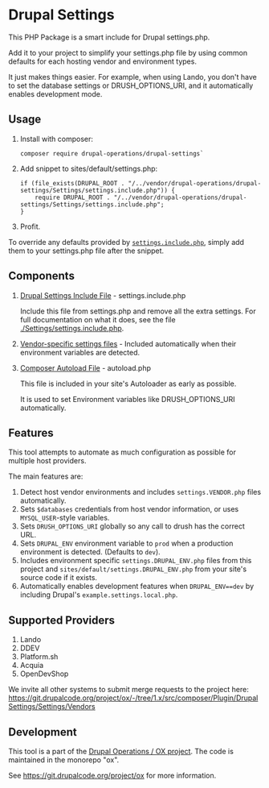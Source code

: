 # Drupal Settings

This PHP Package is a smart include for Drupal settings.php.

Add it to your project to simplify your settings.php file by using common defaults for each hosting vendor and environment types.

It just makes things easier. For example, when using Lando, you don't have to set the database settings or DRUSH_OPTIONS_URI, and it automatically enables development mode.
## Usage

1. Install with composer:
  
       composer require drupal-operations/drupal-settings`

2. Add snippet to sites/default/settings.php:

       if (file_exists(DRUPAL_ROOT . "/../vendor/drupal-operations/drupal-settings/Settings/settings.include.php")) {
           require DRUPAL_ROOT . "/../vendor/drupal-operations/drupal-settings/Settings/settings.include.php";
       }

3. Profit.

To override any defaults provided by [`settings.include.php`](./Settings/settings.include.php), simply add them to your settings.php file after the snippet.

## Components

1. [Drupal Settings Include File](./Settings/settings.include.php) - settings.include.php
   
    Include this file from settings.php and remove all the extra settings. For full documentation on what it does, see 
    the file [./Settings/settings.include.php](./Settings/settings.include.php).

2. [Vendor-specific settings files](./Settings/Vendors) - Included automatically when their environment variables are detected.

3. [Composer Autoload File](./Settings/autoload.php) - autoload.php

    This file is included in your site's Autoloader as early as possible. 
    
    It is used to set Environment variables like DRUSH_OPTIONS_URI automatically.

## Features

This tool attempts to automate as much configuration as possible for multiple host providers.

The main features are:

1. Detect host vendor environments and includes `settings.VENDOR.php` files automatically.
2. Sets `$databases` credentials from host vendor information, or uses `MYSQL_USER`-style variables.   
2. Sets `DRUSH_OPTIONS_URI` globally so any call to drush has the correct URL.
3. Sets `DRUPAL_ENV` environment variable to `prod` when a production environment is detected. (Defaults to `dev`).
4. Includes environment specific `settings.DRUPAL_ENV.php` files from this project and `sites/default/settings.DRUPAL_ENV.php` from your site's source code  if it exists.
4. Automatically enables development features when `DRUPAL_ENV==dev` by including Drupal's `example.settings.local.php`.

## Supported Providers

1. Lando
2. DDEV
3. Platform.sh
4. Acquia
5. OpenDevShop

We invite all other systems to submit merge requests to the project here: https://git.drupalcode.org/project/ox/-/tree/1.x/src/composer/Plugin/DrupalSettings/Settings/Vendors

## Development

This tool is a part of the [Drupal Operations / OX project](https://drupal.org/project/ox). The code is maintained in the monorepo "ox".

See https://git.drupalcode.org/project/ox for more information.
